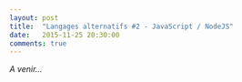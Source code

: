 ```yaml
---
layout: post
title:  "Langages alternatifs #2 - JavaScript / NodeJS"
date:   2015-11-25 20:30:00
comments: true
---
```


*A venir...*
